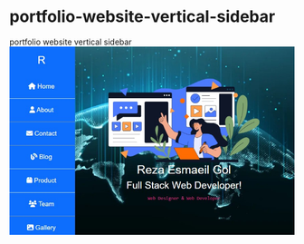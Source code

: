 # portfolio-website-vertical-sidebar
portfolio website vertical sidebar
![screen shot](./rezagol.jpg)



